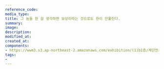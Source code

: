 ```yaml
---
reference_code:
media_type:
title: 그 놈들 한 걸 생각하면 보상이라는 것으로도 한이 안풀린다.
summary:
image:
description:
modified_at:
created_at:
components:
- https://wwm3.s3.ap-northeast-2.amazonaws.com/exhibition/(1)b1층/계단전시(호소의벽)/L1755091.jpg
tags:
-
---
```

